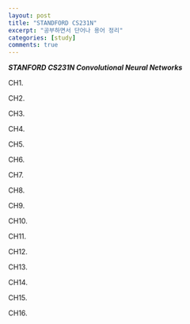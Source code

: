 ```yaml
---
layout: post
title: "STANDFORD CS231N"
excerpt: "공부하면서 단어나 용어 정리"
categories: [study]
comments: true
---
```


***STANFORD CS231N Convolutional Neural Networks***

CH1. 

CH2.

CH3.

CH4.

CH5.

CH6.

CH7.

CH8.

CH9.

CH10.

CH11.

CH12.

CH13.

CH14.

CH15.

CH16.


